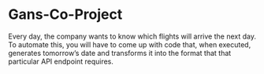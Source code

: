# Gans-Co-Project
Every day, the company wants to know which flights will arrive the next day. To automate this, you will have to come up with code that, when executed, generates tomorrow’s date and transforms it into the format that that particular API endpoint requires.
